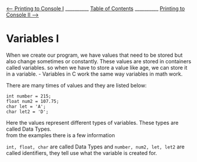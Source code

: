 
[⟵ Printing to Console I](Printing_I.md) __________ [Table of Contents](README.mb) __________ [Printing to Console II ⟶](Printing_II.md)

# Variables I

<p>
  When we create our program, we have values that need to be stored but also change sometimes or constantly.
  These values are stored in containers called variables. so when we have to store a value like age, we can
  store it in a variable.
  - Variables in C work the same way variables in math work.
</p>

<p>There are many times of values and they are listed below:</p>

```
int number = 215;
float num2 = 107.75;
char let = 'A';
char let2 = 'D';
```

Here the values represent different types of variables. These types are called Data Types.<br>
from the examples there is a few information<br>

`int, float, char` are called Data Types and `number, num2, let, let2` are called identifiers, they tell use what the variable is created for.

